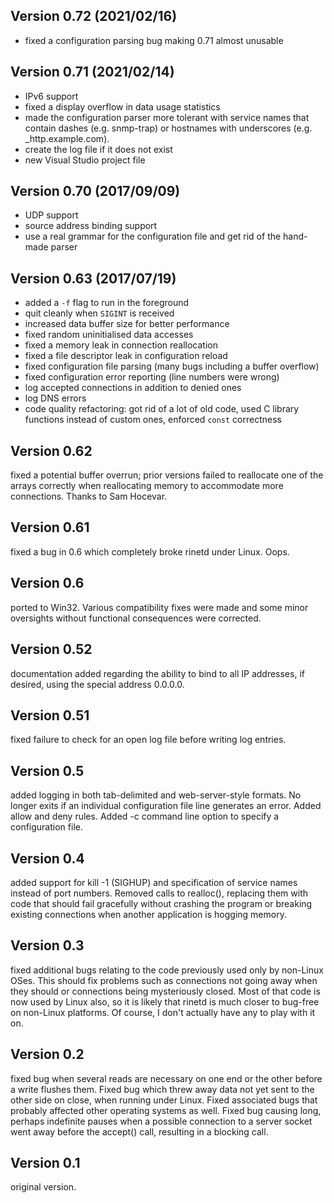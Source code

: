 ## Version 0.72 (2021/02/16)

 * fixed a configuration parsing bug making 0.71 almost unusable

## Version 0.71 (2021/02/14)

 * IPv6 support
 * fixed a display overflow in data usage statistics
 * made the configuration parser more tolerant with service names that contain
   dashes (e.g. snmp-trap) or hostnames with underscores (e.g. \_http.example.com).
 * create the log file if it does not exist
 * new Visual Studio project file

## Version 0.70 (2017/09/09)

 * UDP support
 * source address binding support
 * use a real grammar for the configuration file and get rid of the hand-made
   parser

## Version 0.63 (2017/07/19)

 * added a `-f` flag to run in the foreground
 * quit cleanly when `SIGINT` is received
 * increased data buffer size for better performance
 * fixed random uninitialised data accesses
 * fixed a memory leak in connection reallocation
 * fixed a file descriptor leak in configuration reload
 * fixed configuration file parsing (many bugs including a buffer overflow)
 * fixed configuration error reporting (line numbers were wrong)
 * log accepted connections in addition to denied ones
 * log DNS errors
 * code quality refactoring: got rid of a lot of old code, used C
   library functions instead of custom ones, enforced `const` correctness

## Version 0.62

fixed a potential buffer overrun; prior versions failed to reallocate one of
the arrays correctly when reallocating memory to accommodate more connections.
Thanks to Sam Hocevar.

## Version 0.61

fixed a bug in 0.6 which completely broke rinetd under Linux. Oops.

## Version 0.6

ported to Win32. Various compatibility fixes were made and some minor
oversights without functional consequences were corrected.

## Version 0.52

documentation added regarding the ability to bind to all IP addresses, if
desired, using the special address 0.0.0.0.

## Version 0.51

fixed failure to check for an open log file before writing log entries.

## Version 0.5

added logging in both tab-delimited and web-server-style formats. No longer
exits if an individual configuration file line generates an error. Added allow
and deny rules. Added -c command line option to specify a configuration file.

## Version 0.4

added support for kill -1 (SIGHUP) and specification of service names instead
of port numbers. Removed calls to realloc(), replacing them with code that
should fail gracefully without crashing the program or breaking existing
connections when another application is hogging memory.

## Version 0.3

fixed additional bugs relating to the code previously used only by non-Linux
OSes. This should fix problems such as connections not going away when they
should or connections being mysteriously closed. Most of that code is now
used by Linux also, so it is likely that rinetd is much closer to bug-free on
non-Linux platforms. Of course, I don't actually have any to play with it on.

## Version 0.2

fixed bug when several reads are necessary on one end or the other before a
write flushes them. Fixed bug which threw away data not yet sent to the other
side on close, when running under Linux. Fixed associated bugs that probably
affected other operating systems as well. Fixed bug causing long, perhaps
indefinite pauses when a possible connection to a server socket went away
before the accept() call, resulting in a blocking call.

## Version 0.1

original version.

